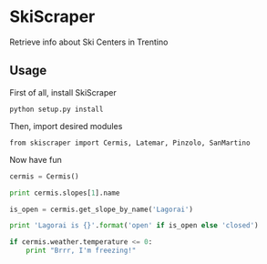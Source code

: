 SkiScraper
=========
Retrieve info about Ski Centers in Trentino

Usage
-----
First of all, install SkiScraper

`python setup.py install`

Then, import desired modules

`from skiscraper import Cermis, Latemar, Pinzolo, SanMartino`

Now have fun

```py
cermis = Cermis()

print cermis.slopes[1].name

is_open = cermis.get_slope_by_name('Lagorai')

print 'Lagorai is {}'.format('open' if is_open else 'closed')

if cermis.weather.temperature <= 0:
    print "Brrr, I'm freezing!"
```
